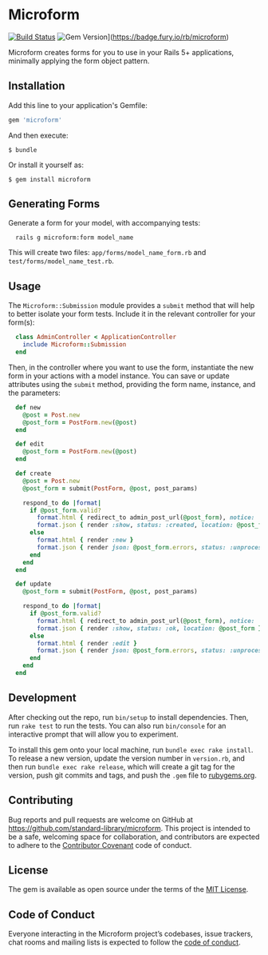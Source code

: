 # Microform

[![Build Status](https://travis-ci.org/standard-library/microform.svg?branch=master)](https://travis-ci.org/standard-library/microform)
![Gem Version](https://badge.fury.io/rb/microform.svg)](https://badge.fury.io/rb/microform)

Microform creates forms for you to use in your Rails 5+ applications, minimally applying the form object pattern.

## Installation

Add this line to your application's Gemfile:

```ruby
gem 'microform'
```

And then execute:

    $ bundle

Or install it yourself as:

    $ gem install microform

## Generating Forms

Generate a form for your model, with accompanying tests:

```
  rails g microform:form model_name
```

This will create two files: `app/forms/model_name_form.rb` and `test/forms/model_name_test.rb`.

## Usage

 The `Microform::Submission` module provides a `submit` method that will help to better isolate your form tests. Include it in the relevant controller for your form(s):

```ruby
  class AdminController < ApplicationController
    include Microform::Submission
  end
```

Then, in the controller where you want to use the form, instantiate the new form in your actions with a model instance. You can save or update attributes using the `submit` method, providing the form name, instance, and the parameters:

```ruby
  def new
    @post = Post.new
    @post_form = PostForm.new(@post)
  end

  def edit
    @post_form = PostForm.new(@post)
  end

  def create
    @post = Post.new
    @post_form = submit(PostForm, @post, post_params)

    respond_to do |format|
      if @post_form.valid?
        format.html { redirect_to admin_post_url(@post_form), notice: 'Post was successfully created.' }
        format.json { render :show, status: :created, location: @post_form }
      else
        format.html { render :new }
        format.json { render json: @post_form.errors, status: :unprocessable_entity }
      end
    end
  end

  def update
    @post_form = submit(PostForm, @post, post_params)

    respond_to do |format|
      if @post_form.valid?
        format.html { redirect_to admin_post_url(@post_form), notice: 'Post was successfully updated.' }
        format.json { render :show, status: :ok, location: @post_form }
      else
        format.html { render :edit }
        format.json { render json: @post_form.errors, status: :unprocessable_entity }
      end
    end
  end
```

## Development

After checking out the repo, run `bin/setup` to install dependencies. Then, run `rake test` to run the tests. You can also run `bin/console` for an interactive prompt that will allow you to experiment.

To install this gem onto your local machine, run `bundle exec rake install`. To release a new version, update the version number in `version.rb`, and then run `bundle exec rake release`, which will create a git tag for the version, push git commits and tags, and push the `.gem` file to [rubygems.org](https://rubygems.org).

## Contributing

Bug reports and pull requests are welcome on GitHub at https://github.com/standard-library/microform. This project is intended to be a safe, welcoming space for collaboration, and contributors are expected to adhere to the [Contributor Covenant](http://contributor-covenant.org) code of conduct.

## License

The gem is available as open source under the terms of the [MIT License](http://opensource.org/licenses/MIT).

## Code of Conduct

Everyone interacting in the Microform project’s codebases, issue trackers, chat rooms and mailing lists is expected to follow the [code of conduct](https://github.com/[USERNAME]/microform/blob/master/CODE_OF_CONDUCT.md).
